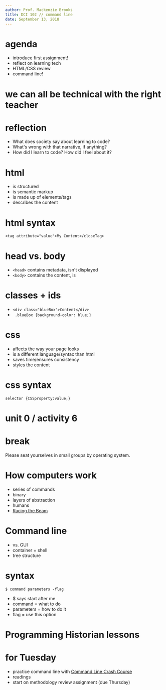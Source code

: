 ```yaml
---
author: Prof. Mackenzie Brooks
title: DCI 102 // command line
date: September 13, 2018
---
```


# agenda 
* introduce first assignment!
* reflect on learning tech
* HTML/CSS review
* command line! 

# we can all be technical with the right teacher	

# reflection
* What does society say about learning to code? 
* What's wrong with that narrative, if anything? 
* How did I learn to code? How did I feel about it?

# html
* is structured 
* is semantic markup
* is made up of elements/tags
* describes the content

# html syntax
```<tag attribute="value">My Content</closeTag>```

# head vs. body
* ```<head>``` contains metadata, isn't displayed
* ```<body>``` contains the content, is 

# classes + ids
* ```<div class="blueBox">Content</div>```
* ``` .blueBox {background-color: blue;}```

# css
* affects the way your page looks
* is a different language/syntax than html
* saves time/ensures consistency
* styles the content

# css syntax
```selector {CSSproperty:value;}```

# unit 0 / activity 6

# break
Please seat yourselves in small groups by operating system. 

# How computers work 
* series of commands
* binary
* layers of abstraction
* humans
* [Racing the Beam](https://mitpress.mit.edu/books/racing-beam)

# Command line 
* vs. GUI
* container = shell 
* tree structure

# syntax
```$ command parameters -flag ```

* $ says start after me
* command = what to do
* parameters = how to do it
* flag = use this option

# Programming Historian lessons


# for Tuesday
* practice command line with [Command Line Crash Course](https://learnrubythehardway.org/book/appendixa.html)
* readings 
* start on methodology review assignment (due Thursday)

